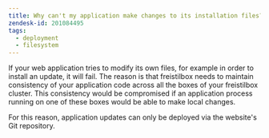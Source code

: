 ```yaml
---
title: Why can't my application make changes to its installation files?
zendesk-id: 201084495
tags:
  - deployment
  - filesystem
---
```


If your web application tries to modify its own files, for example in order to install an update, it will fail. The reason is that freistilbox needs to maintain consistency of your application code across all the boxes of your freistilbox cluster. This consistency would be compromised if an application process running on one of these boxes would be able to make local changes.

For this reason, application updates can only be deployed via the website's Git repository. 

